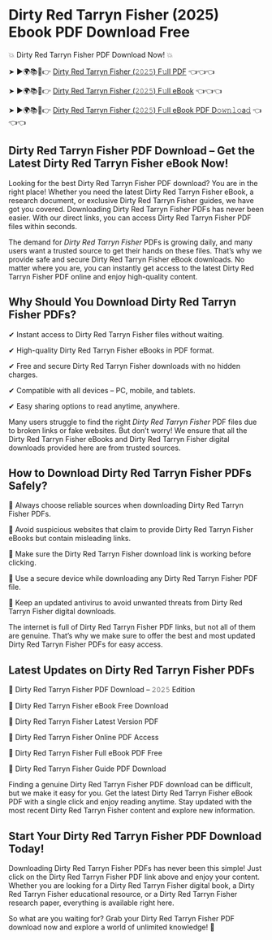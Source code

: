 # Dirty Red Tarryn Fisher (2025) Ebook PDF Download Free

💥 Dirty Red Tarryn Fisher PDF Download Now! 💥

➤ ►🌍📚📱👉 [Dirty Red Tarryn Fisher (𝟸𝟶𝟸𝟻) F𝚞ll PDF](https://getpdf.xyz/dirty-red-tarryn-fisher) 👈👈👈


➤ ►🌍📚📱👉 [Dirty Red Tarryn Fisher (𝟸𝟶𝟸𝟻) F𝚞ll eBook](https://getpdf.xyz/dirty-red-tarryn-fisher) 👈👈👈


➤ ►🌍📚📱👉 [Dirty Red Tarryn Fisher (𝟸𝟶𝟸𝟻) F𝚞ll eBook PDF D𝚘𝚠𝚗𝚕𝚘a𝚍](https://getpdf.xyz/dirty-red-tarryn-fisher) 👈👈👈


## Dirty Red Tarryn Fisher PDF Download – Get the Latest Dirty Red Tarryn Fisher eBook Now!

Looking for the best Dirty Red Tarryn Fisher PDF download? You are in the right place! Whether you need the latest Dirty Red Tarryn Fisher eBook, a research document, or exclusive Dirty Red Tarryn Fisher guides, we have got you covered. Downloading Dirty Red Tarryn Fisher PDFs has never been easier. With our direct links, you can access Dirty Red Tarryn Fisher PDF files within seconds.

The demand for *Dirty Red Tarryn Fisher* PDFs is growing daily, and many users want a trusted source to get their hands on these files. That’s why we provide safe and secure Dirty Red Tarryn Fisher eBook downloads. No matter where you are, you can instantly get access to the latest Dirty Red Tarryn Fisher PDF online and enjoy high-quality content.

## Why Should You Download Dirty Red Tarryn Fisher PDFs?

✔ Instant access to Dirty Red Tarryn Fisher files without waiting.

✔ High-quality Dirty Red Tarryn Fisher eBooks in PDF format.

✔ Free and secure Dirty Red Tarryn Fisher downloads with no hidden charges.

✔ Compatible with all devices – PC, mobile, and tablets.

✔ Easy sharing options to read anytime, anywhere.

Many users struggle to find the right *Dirty Red Tarryn Fisher* PDF files due to broken links or fake websites. But don’t worry! We ensure that all the Dirty Red Tarryn Fisher eBooks and Dirty Red Tarryn Fisher digital downloads provided here are from trusted sources.

## How to Download Dirty Red Tarryn Fisher PDFs Safely?

📌 Always choose reliable sources when downloading Dirty Red Tarryn Fisher PDFs.

📌 Avoid suspicious websites that claim to provide Dirty Red Tarryn Fisher eBooks but contain misleading links.

📌 Make sure the Dirty Red Tarryn Fisher download link is working before clicking.

📌 Use a secure device while downloading any Dirty Red Tarryn Fisher PDF file.

📌 Keep an updated antivirus to avoid unwanted threats from Dirty Red Tarryn Fisher digital downloads.

The internet is full of Dirty Red Tarryn Fisher PDF links, but not all of them are genuine. That’s why we make sure to offer the best and most updated Dirty Red Tarryn Fisher PDFs for easy access.

## Latest Updates on Dirty Red Tarryn Fisher PDFs

🔹 Dirty Red Tarryn Fisher PDF Download – 𝟸𝟶𝟸𝟻 Edition

🔹 Dirty Red Tarryn Fisher eBook Free Download

🔹 Dirty Red Tarryn Fisher Latest Version PDF

🔹 Dirty Red Tarryn Fisher Online PDF Access

🔹 Dirty Red Tarryn Fisher Full eBook PDF Free

🔹 Dirty Red Tarryn Fisher Guide PDF Download

Finding a genuine Dirty Red Tarryn Fisher PDF download can be difficult, but we make it easy for you. Get the latest Dirty Red Tarryn Fisher eBook PDF with a single click and enjoy reading anytime. Stay updated with the most recent Dirty Red Tarryn Fisher content and explore new information.

## Start Your Dirty Red Tarryn Fisher PDF Download Today!

Downloading Dirty Red Tarryn Fisher PDFs has never been this simple! Just click on the Dirty Red Tarryn Fisher PDF link above and enjoy your content. Whether you are looking for a Dirty Red Tarryn Fisher digital book, a Dirty Red Tarryn Fisher educational resource, or a Dirty Red Tarryn Fisher research paper, everything is available right here.

So what are you waiting for? Grab your Dirty Red Tarryn Fisher PDF download now and explore a world of unlimited knowledge! 🚀